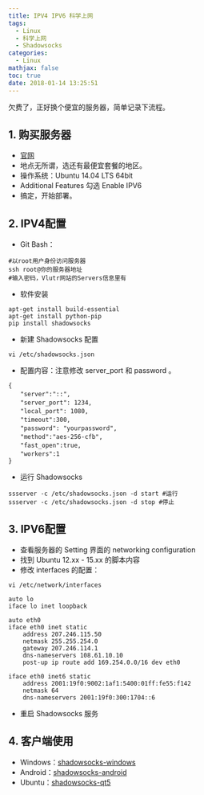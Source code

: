 ```yaml
---
title: IPV4 IPV6 科学上网
tags:
  - Linux
  - 科学上网
  - Shadowsocks
categories:
  - Linux
mathjax: false
toc: true
date: 2018-01-14 13:25:51
---
```


欠费了，正好换个便宜的服务器，简单记录下流程。

<!--more-->

## 1. 购买服务器

- [官网](https://www.vultr.com/)
- 地点无所谓，选还有最便宜套餐的地区。
- 操作系统：Ubuntu 14.04 LTS 64bit
- Additional Features 勾选 Enable IPV6
- 搞定，开始部署。

## 2. IPV4配置

- Git Bash：

```shell
#以root用户身份访问服务器
ssh root@你的服务器地址
#输入密码，Vlutr网站的Servers信息里有
```

- 软件安装

```shell
apt-get install build-essential
apt-get install python-pip
pip install shadowsocks
```

- 新建 Shadowsocks 配置

```shell
vi /etc/shadowsocks.json
```

- 配置内容：注意修改 server_port 和 password 。

```
{
　　"server":"::",
　　"server_port": 1234,
　　"local_port": 1080,
　　"timeout":300,
　　"password": "yourpassword",
　　"method":"aes-256-cfb",
　　"fast_open":true,
　　"workers":1
}
```

- 运行 Shadowsocks

```shell
ssserver -c /etc/shadowsocks.json -d start #运行
ssserver -c /etc/shadowsocks.json -d stop #停止
```

## 3. IPV6配置

- 查看服务器的 Setting 界面的 networking configuration
- 找到 Ubuntu 12.xx - 15.xx 的脚本内容
- 修改 interfaces 的配置：

```shell
vi /etc/network/interfaces
```

```
auto lo
iface lo inet loopback
 
auto eth0
iface eth0 inet static
    address 207.246.115.50
    netmask 255.255.254.0
    gateway 207.246.114.1
    dns-nameservers 108.61.10.10
    post-up ip route add 169.254.0.0/16 dev eth0
 
iface eth0 inet6 static
    address 2001:19f0:9002:1af1:5400:01ff:fe55:f142
    netmask 64
    dns-nameservers 2001:19f0:300:1704::6
```

- 重启 Shadowsocks 服务

## 4. 客户端使用

- Windows：[shadowsocks-windows](https://github.com/shadowsocks/shadowsocks-windows)
- Android：[shadowsocks-android](https://github.com/shadowsocks/shadowsocks-android)
- Ubuntu：[shadowsocks-qt5](https://github.com/shadowsocks/shadowsocks-qt5)